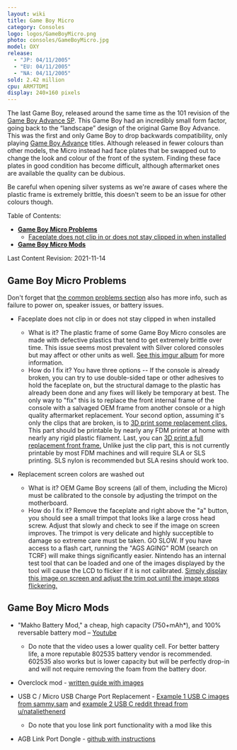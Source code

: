 ```yaml
---
layout: wiki
title: Game Boy Micro
category: Consoles
logo: logos/GameBoyMicro.png
photo: consoles/GameBoyMicro.jpg
model: OXY
release:
  - "JP: 04/11/2005"
  - "EU: 04/11/2005"
  - "NA: 04/11/2005"
sold: 2.42 million
cpu: ARM7TDMI
display: 240×160 pixels
---
```

The last Game Boy, released around the same time as the 101 revision of the [Game Boy Advance SP](advancesp). This Game Boy had an incredibly small form factor, going back to the “landscape” design of the original Game Boy Advance. This was the first and only Game Boy to drop backwards compatibility, only playing [Game Boy Advance](advance) titles. Although released in fewer colours than other models, the Micro instead had face plates that be swapped out to change the look and colour of the front of the system. Finding these face plates in good condition has become difficult, although aftermarket ones are available the quality can be dubious.

Be careful when opening silver systems as we're aware of cases where the plastic frame is extremely brittle, this doesn't seem to be an issue for other colours though.

Table of Contents:
<!--ts-->
* [**Game Boy Micro Problems**](----)
  * [Faceplate does not clip in or does not stay clipped in when installed](--faceplate-does-not-clip-in-or-does-not-stay-clipped-in-when-installed--)
* [**Game Boy Micro Mods**](--game-boy-micro-mods--)
<!--te-->

Last Content Revision: 2021-11-14

## **Game Boy Micro Problems**

Don't forget that [the common problems section](commonissues) also has more info, such as failure to power on, speaker issues, or battery issues. 

* Faceplate does not clip in or does not stay clipped in when installed

  * What is it? The plastic frame of some Game Boy Micro consoles are made with defective plastics that tend to get extremely brittle over time. This issue seems most prevalent with Silver colored consoles but may affect or other units as well. [See this imgur album](https://imgur.com/a/dhfax) for more information. 
  * How do I fix it? You have three options -- If the console is already broken, you can try to use double-sided tape or other adhesives to hold the faceplate on, but the structural damage to the plastic has already been done and any fixes will likely be temporary at best. The only way to "fix" this is to replace the front internal frame of the console with a salvaged OEM frame from another console or a high quality aftermarket replacement. Your second option, assuming it's only the clips that are broken, is to [3D print some replacement clips.](https://www.thingiverse.com/thing:5129498) This part should be printable by nearly any FDM printer at home with nearly any rigid plastic filament. Last, you can [3D print a full replacement front frame.](https://www.thingiverse.com/thing:5027428) Unlike just the clip part, this is not currently printable by most FDM machines and will require SLA or SLS printing. SLS nylon is recommended but SLA resins should work too.

* Replacement screen colors are washed out	
  
  * What is it? OEM Game Boy screens (all of them, including the Micro) must be calibrated to the console by adjusting the trimpot on the motherboard.
  * How do I fix it? Remove the faceplate and right above the "a" button, you should see a small trimpot that looks like a large cross head screw. Adjust that slowly and check to see if the image on screen improves. The trimpot is very delicate and highly succeptible to damage so extreme care must be taken. GO SLOW. If you have access to a flash cart, running the "AGS AGING" ROM (search on TCRF) will make things significantly easier. Nintendo has an internal test tool that can be loaded and one of the images displayed by the tool will cause the LCD to flicker if it is not calibrated. [Simply display this image on screen and adjust the trim pot until the image stops flickering.](https://gfycat.com/imperturbablefriendlybuffalo)


## **Game Boy Micro Mods**

* "Makho Battery Mod," a cheap, high capacity (750+mAh*), and 100% reversable battery mod – [Youtube](https://www.youtube.com/watch?v=I0BywDS7Wq4)
    * Do note that the video uses a lower quality cell. For better battery life, a more reputable 802535 battery vendor is recommended. 602535 also works but is lower capacity but will be perfectly drop-in and will not require removing the foam from the battery door. 

* Overclock mod - [written guide with images](http://www.modd3d.com/articles/item/overclock-your-game-boy-micro)

* USB C / Micro USB Charge Port Replacement - [Example 1 USB C images from sammy.sam](https://imgur.com/a/SNGIauF) and [example 2 USB C reddit thread from u/nataliethenerd](https://www.reddit.com/r/Gameboy/comments/kn0855/usb_c_micro/)
	* Do note that you lose link port functionality with a mod like this
	
* AGB Link Port Dongle - [github with instructions](https://github.com/makhowastaken/OXY-Dongler)
